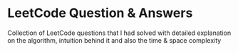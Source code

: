 # LeetCode Question & Answers
Collection of LeetCode questions that I had solved with detailed explanation on the algorithm, intuition behind it and also the time & space complexity
